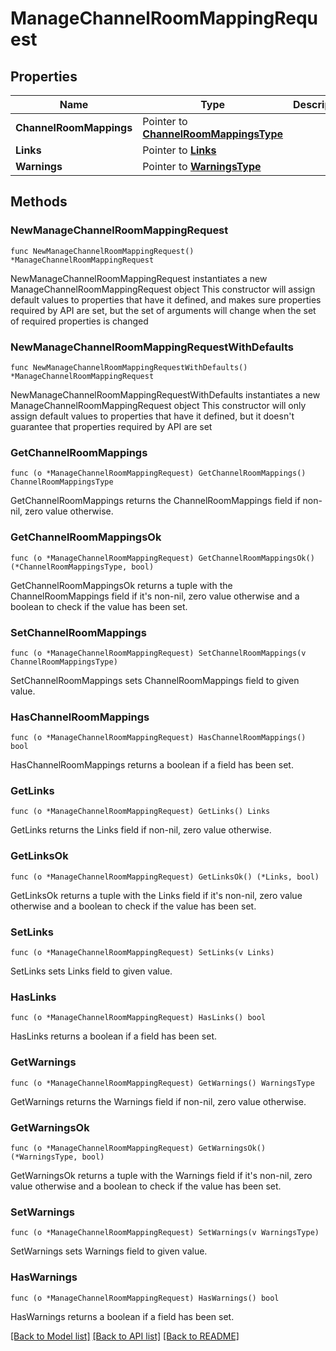 # ManageChannelRoomMappingRequest

## Properties

Name | Type | Description | Notes
------------ | ------------- | ------------- | -------------
**ChannelRoomMappings** | Pointer to [**ChannelRoomMappingsType**](ChannelRoomMappingsType.md) |  | [optional] 
**Links** | Pointer to [**Links**](Links.md) |  | [optional] 
**Warnings** | Pointer to [**WarningsType**](WarningsType.md) |  | [optional] 

## Methods

### NewManageChannelRoomMappingRequest

`func NewManageChannelRoomMappingRequest() *ManageChannelRoomMappingRequest`

NewManageChannelRoomMappingRequest instantiates a new ManageChannelRoomMappingRequest object
This constructor will assign default values to properties that have it defined,
and makes sure properties required by API are set, but the set of arguments
will change when the set of required properties is changed

### NewManageChannelRoomMappingRequestWithDefaults

`func NewManageChannelRoomMappingRequestWithDefaults() *ManageChannelRoomMappingRequest`

NewManageChannelRoomMappingRequestWithDefaults instantiates a new ManageChannelRoomMappingRequest object
This constructor will only assign default values to properties that have it defined,
but it doesn't guarantee that properties required by API are set

### GetChannelRoomMappings

`func (o *ManageChannelRoomMappingRequest) GetChannelRoomMappings() ChannelRoomMappingsType`

GetChannelRoomMappings returns the ChannelRoomMappings field if non-nil, zero value otherwise.

### GetChannelRoomMappingsOk

`func (o *ManageChannelRoomMappingRequest) GetChannelRoomMappingsOk() (*ChannelRoomMappingsType, bool)`

GetChannelRoomMappingsOk returns a tuple with the ChannelRoomMappings field if it's non-nil, zero value otherwise
and a boolean to check if the value has been set.

### SetChannelRoomMappings

`func (o *ManageChannelRoomMappingRequest) SetChannelRoomMappings(v ChannelRoomMappingsType)`

SetChannelRoomMappings sets ChannelRoomMappings field to given value.

### HasChannelRoomMappings

`func (o *ManageChannelRoomMappingRequest) HasChannelRoomMappings() bool`

HasChannelRoomMappings returns a boolean if a field has been set.

### GetLinks

`func (o *ManageChannelRoomMappingRequest) GetLinks() Links`

GetLinks returns the Links field if non-nil, zero value otherwise.

### GetLinksOk

`func (o *ManageChannelRoomMappingRequest) GetLinksOk() (*Links, bool)`

GetLinksOk returns a tuple with the Links field if it's non-nil, zero value otherwise
and a boolean to check if the value has been set.

### SetLinks

`func (o *ManageChannelRoomMappingRequest) SetLinks(v Links)`

SetLinks sets Links field to given value.

### HasLinks

`func (o *ManageChannelRoomMappingRequest) HasLinks() bool`

HasLinks returns a boolean if a field has been set.

### GetWarnings

`func (o *ManageChannelRoomMappingRequest) GetWarnings() WarningsType`

GetWarnings returns the Warnings field if non-nil, zero value otherwise.

### GetWarningsOk

`func (o *ManageChannelRoomMappingRequest) GetWarningsOk() (*WarningsType, bool)`

GetWarningsOk returns a tuple with the Warnings field if it's non-nil, zero value otherwise
and a boolean to check if the value has been set.

### SetWarnings

`func (o *ManageChannelRoomMappingRequest) SetWarnings(v WarningsType)`

SetWarnings sets Warnings field to given value.

### HasWarnings

`func (o *ManageChannelRoomMappingRequest) HasWarnings() bool`

HasWarnings returns a boolean if a field has been set.


[[Back to Model list]](../README.md#documentation-for-models) [[Back to API list]](../README.md#documentation-for-api-endpoints) [[Back to README]](../README.md)


